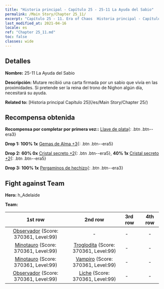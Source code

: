```yaml
---
title: "Historia principal - Capítulo 25 - 25-11 La Ayuda del Sabio"
permalink: /Main Story/Chapter 25_11/
excerpt: "Capítulo 25 - 11. Era of Chaos  Historia principal - Capítulo 25_11. 25-11 La Ayuda del Sabio"
last_modified_at: 2021-04-16
locale: es
ref: "Chapter 25_11.md"
toc: false
classes: wide
---
```


## Detalles

 **Nombre:** 25-11 La Ayuda del Sabio

 **Descripción:** Mutare recibió una carta firmada por un sabio que vivía en las proximidades. Si pretende ser la reina del trono de Nighon algún día, necesitará su ayuda.

 **Related to:** [Historia principal Capítulo 25](/es/Main Story/Chapter 25/)

## Recompensa obtenida

 **Recompensa por completar por primera vez::** [Llave de plata](/es/Items/con_693/){: .btn .btn--era3}

 **Drop 1:** **100% 1x** [Gemas de Alma +3](/es/Items/mat_86/){: .btn .btn--era5}

 **Drop 2:** **60% 0x** [Cristal secreto +2](/es/Items/mat_80/){: .btn .btn--era5}, **40% 1x** [Cristal secreto +2](/es/Items/mat_80/){: .btn .btn--era5}

 **Drop 3:** **100% 1x** [Pergaminos de hechizo](/es/Items/con_694/){: .btn .btn--era3}


## Fight against Team
 **Hero:** h_Adelaide

 **Team:**


  | 1st row | 2nd row | 3rd row | 4th row |
  |:----:|:----:|:----|:----:|
  | [Observador](/es/units/Beholder/) (Score: 370361, Level:99)  | - | - | - |
  | [Minotauro](/es/units/Minotaur/) (Score: 370361, Level:99)  | [Troglodita](/es/units/Troglodyte/) (Score: 370361, Level:99)  | - | - |
  | [Minotauro](/es/units/Minotaur/) (Score: 370361, Level:99)  | [Vampiro](/es/units/Vampire/) (Score: 370361, Level:99)  | - | - |
  | [Observador](/es/units/Beholder/) (Score: 370361, Level:99)  | [Liche](/es/units/Lich/) (Score: 370361, Level:99)  | - | - |


